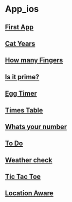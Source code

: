 # App_ios
## [First App](https://github.com/kvinlazy/App_ios/tree/master/test1)
## [Cat Years](https://github.com/kvinlazy/App_ios/tree/master/Cat_app)
## [How many Fingers](https://github.com/kvinlazy/App_ios/tree/master/Howmayfingers)
## [Is it prime?](https://github.com/kvinlazy/App_ios/tree/master/Is%20it%20Prime)
## [Egg Timer](https://github.com/kvinlazy/App_ios/tree/master/eggtimer)
## [Times Table](https://github.com/kvinlazy/App_ios/tree/master/Times%20Table)
## [Whats your number](https://github.com/kvinlazy/App_ios/tree/master/test4%20storage)
## [To Do](https://github.com/kvinlazy/App_ios/tree/master/To%20Do%20list)
## [Weather check](https://github.com/kvinlazy/App_ios/tree/master/Whats%20weather)
## [Tic Tac Toe](https://github.com/kvinlazy/App_ios/tree/master/tic%20tac%20toe)
## [Location Aware](https://github.com/kvinlazy/App_ios/tree/master/Location%20aware)
